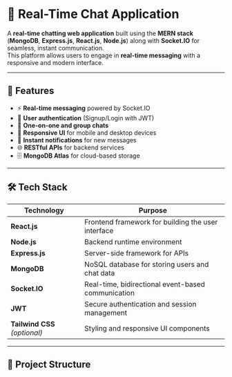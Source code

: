 # 💬 Real-Time Chat Application

A **real-time chatting web application** built using the **MERN stack** (**MongoDB**, **Express.js**, **React.js**, **Node.js**) along with **Socket.IO** for seamless, instant communication.  
This platform allows users to engage in **real-time messaging** with a responsive and modern interface.

---

## 🚀 Features
- ⚡ **Real-time messaging** powered by Socket.IO  
- 👥 **User authentication** (Signup/Login with JWT)  
- 💬 **One-on-one and group chats**  
- 📱 **Responsive UI** for mobile and desktop devices  
- 🔔 **Instant notifications** for new messages  
- 🌐 **RESTful APIs** for backend services  
- 🗄 **MongoDB Atlas** for cloud-based storage  

---

## 🛠 Tech Stack
| Technology | Purpose |
|-------------|---------|
| **React.js** | Frontend framework for building the user interface |
| **Node.js** | Backend runtime environment |
| **Express.js** | Server-side framework for APIs |
| **MongoDB** | NoSQL database for storing users and chat data |
| **Socket.IO** | Real-time, bidirectional event-based communication |
| **JWT** | Secure authentication and session management |
| **Tailwind CSS** *(optional)* | Styling and responsive UI components |

---

## 📂 Project Structure
